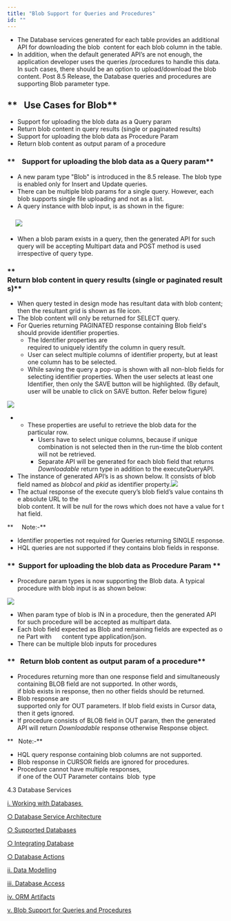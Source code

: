 ```yaml
---
title: "Blob Support for Queries and Procedures"
id: ""
---
```


- The Database services generated for each table provides an additional API for downloading the blob  content for each blob column in the table.
- In addition, when the default generated API’s are not enough, the application developer uses the queries /procedures to handle this data. In such cases, there should be an option to upload/download the blob content. Post 8.5 Release, the Database queries and procedures are supporting Blob parameter type.

## **   Use Cases for Blob**

- Support for uploading the blob data as a Query param
- Return blob content in query results (single or paginated results)
- Support for uploading the blob data as Procedure Param
- Return blob content as output param of a procedure

### **    Support for uploading the blob data as a Query param**

- A new param type "Blob" is introduced in the 8.5 release. The blob type is enabled only for Insert and Update queries.
- There can be multiple blob params for a single query. However, each blob supports single file uploading and not as a list.
- A query instance with blob input, is as shown in the figure:

###      ![](/learn/assets/blob.png)

- When a blob param exists in a query, then the generated API for such query will be accepting Multipart data and POST method is used irrespective of query type.

### **   Return blob content in query results (single or paginated results)**

- When query tested in design mode has resultant data with blob content; then the resultant grid is shown as file icon.
- The blob content will only be returned for SELECT query.
- For Queries returning PAGINATED response containing Blob field's should provide identifier properties.
    - The Identifier properties are required to uniquely identify the column in query result.
    - User can select multiple columns of identifier property, but at least one column has to be selected.
    - While saving the query a pop-up is shown with all non-blob fields for selecting identifier properties. When the user selects at least one Identifier, then only the SAVE button will be highlighted. (By default, user will be unable to click on SAVE button. Refer below figure)

![](/learn/assets/save_query1.png)

- - These properties are useful to retrieve the blob data for the particular row.
    - Users have to select unique columns, because if unique combination is not selected then in the run-time the blob content will not be retrieved.
    - Separate API will be generated for each blob field that returns _Downloadable_ return type in addition to the executeQueryAPI.
- The instance of generated API’s is as shown below. It consists of blob field named as _blobcol_ and _pkid_ as identifier property.![](/learn/assets/GeneratedAPIs_Query.png)
- The actual response of the execute query’s blob field’s value contains the absolute URL to the  blob content. It will be null for the rows which does not have a value for that field.

**     Note:-**

- Identifier properties not required for Queries returning SINGLE response.
- HQL queries are ​not​ supported if they contains blob fields in response.

### **  Support for uploading the blob data as Procedure Param **

- Procedure param types is now supporting the Blob data. A typical procedure with blob input is as shown below:

![](/learn/assets/blob_for_procedure-1.png)

- When param type of blob is IN in a procedure, then the generated API for such procedure will be accepted as multipart data.
- Each blob field expected as Blob and remaining fields are expected as one Part with      content type application/json.
- There can be multiple blob inputs for procedures

### **   Return blob content as output param of a procedure**

- Procedures returning more than one response field and simultaneously containing BLOB field are not supported. In other words, if blob exists in response, then no other fields should be returned.
- Blob response are supported only for OUT parameters. If blob field exists in Cursor data, then it gets ignored.
- If procedure consists of BLOB field in OUT param, then the generated API will return _Downloadable_ response otherwise <procedureName>Response object.

**   Note:-**

- HQL query response containing blob columns are not supported.
- Blob response in CURSOR fields are ignored for procedures.
- Procedure cannot have multiple responses, if one of the OUT Parameter contains  blob  type

4.3 Database Services

[i. Working with Databases ](/learn/app-development/services/db-services/#working-with-db)

[○ Database Service Architecture](#database-architecture)

[○ Supported Databases](#supported-databases)

[○ Integrating Database](#integrating-database)

[○ Database Actions](#database-actions)

[ii. Data Modelling](/learn/services/db-services/data-modelling/)

[iii. Database Access](/learn/app-development/services/database-access/)

[iv. ORM Artifacts](/learn/app-development/services/db-services/orm-artifacts/)

[v. Blob Support for Queries and Procedures](/learn/app-development/services/database-services/blob-support-queries-procedures/)
